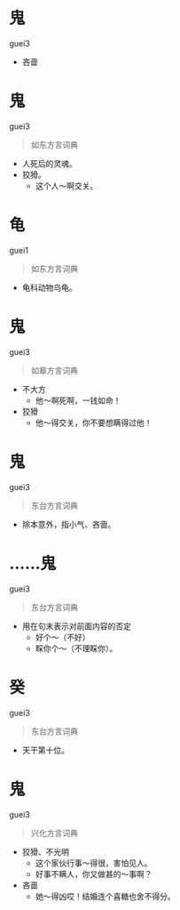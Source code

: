 # 鬼
guei3
- 吝啬

# 鬼
guei3
> 如东方言词典
- 人死后的灵魂。
- 狡猾。
  - 这个人～啊交关。

# 龟
guei1
> 如东方言词典
- 龟科动物乌龟。

# 鬼
guei3
> 如皋方言词典
- 不大方
  - 他～啊死啊，一钱如命！
- 狡猾
  - 他～得交关，你不要想瞒得过他！

# 鬼
guei3
> 东台方言词典
- 除本意外，指小气、吝啬。

# ……鬼
guei3
> 东台方言词典
- 用在句末表示对前面内容的否定
  - 好个～（不好）
  - 睬你个～（不理睬你）。

# 癸
guei3
> 东台方言词典
- 天干第十位。

# 鬼
guei3
> 兴化方言词典
- 狡猾、不光明
  - 这个家伙行事～得很，害怕见人。
  - 好事不瞒人，你又做甚的～事啊？
- 吝啬
  - 她～得凶哎！结婚连个喜糖也舍不得分。
